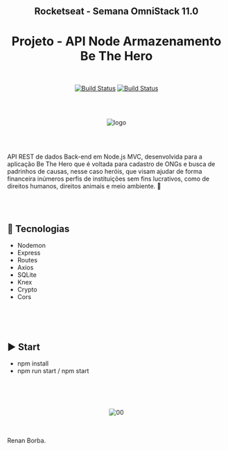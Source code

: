 <div align="center">

## Rocketseat - Semana OmniStack 11.0
# Projeto - API Node Armazenamento Be The Hero

</div>

<br>

<div align="center">

[![Build Status](https://img.shields.io/github/stars/RenanBorba/be-the-hero.svg)](https://github.com/RenanBorba/be-the-hero) [![Build Status](https://img.shields.io/github/forks/RenanBorba/be-the-hero.svg)](https://github.com/RenanBorba/be-the-hero)

</div>

<br><br>

<div align="center">

![logo](https://user-images.githubusercontent.com/48495838/80030077-19d0fa00-84be-11ea-8134-79c40d91f883.png)

</div>

<br><br>

API REST de dados Back-end em Node.js MVC, desenvolvida para a aplicação Be The Hero que é voltada para cadastro de ONGs e busca de padrinhos de causas, nesse caso heróis, que visam ajudar de forma financeira inúmeros perfis de instituições sem fins lucrativos, como de direitos humanos, direitos animais e meio ambiente. 🦸

<br><br>

## :rocket: Tecnologias
<ul>
  <li>Nodemon</li> 
  <li>Express</li>
  <li>Routes</li>
  <li>Axios</li>  
  <li>SQLite</li>
  <li>Knex</li> 
  <li>Crypto</li> 
  <li>Cors</li>
</ul>

<br><br><br>

## :arrow_forward: Start
<ul>
  <li>npm install</li>
  <li>npm run start / npm start</li>
</ul>

<br><br><br>

<div align="center">

![00](https://user-images.githubusercontent.com/48495838/81207821-91b22080-8fa4-11ea-8948-7fb4c764baad.png)

</div>


<br><br>
Renan Borba.
